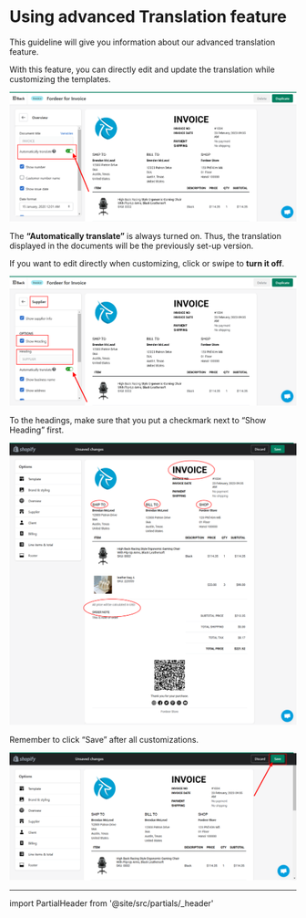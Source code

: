 # Using advanced Translation feature


This guideline will give you information about our advanced translation feature. 

With this feature, you can directly edit and update the translation while customizing the templates. 

![Fordeer-Store-·-Templates-·-Shopify (4).png](Using%20advanced%20Translation%20feature%20f8e49fc6998b44fa88a0924ac79a080b/Fordeer-Store--Templates--Shopify_(4).png)

The **“Automatically translate”** is always turned on. Thus, the translation displayed in the documents will be the previously set-up version. 

If you want to edit directly when customizing, click or swipe to **turn it off**.

![Fordeer-Store-·-Templates-·-Shopify (5).png](Using%20advanced%20Translation%20feature%20f8e49fc6998b44fa88a0924ac79a080b/Fordeer-Store--Templates--Shopify_(5).png)

To the headings, make sure that you put a checkmark next to “Show Heading” first. 

![Fordeer-Store-·-Templates-·-Shopify (7).png](Using%20advanced%20Translation%20feature%20f8e49fc6998b44fa88a0924ac79a080b/Fordeer-Store--Templates--Shopify_(7).png)

Remember to click “Save” after all customizations. 

![Fordeer-Store-·-Templates-·-Shopify (8).png](Using%20advanced%20Translation%20feature%20f8e49fc6998b44fa88a0924ac79a080b/Fordeer-Store--Templates--Shopify_(8).png)

---

import PartialHeader from '@site/src/partials/_header'

<PartialHeader/>
